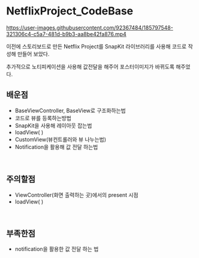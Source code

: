 # NetflixProject_CodeBase <br>

https://user-images.githubusercontent.com/92367484/185797548-321306c4-c5a7-481d-b9b3-aa8be42fa876.mp4 <br>

이전에 스토리보드로 만든 Netflix Project를 SnapKit 라이브러리를 사용해 코드로 작성해 만들어 보았다.<br>

추가적으로 노티피케이션을 사용해 값전달을 해주어 포스터이미지가 바뀌도록 해주었다.<br>

## 배운점 <br>

- BaseViewController, BaseView로 구조화하는법
- 코드로 뷰를 등록하는방법<br>
- SnapKit을 사용해 레이아웃 잡는법<br>
- loadView( )<br>
- CustomView(뷰컨트롤러와 뷰 나누는법)<br>
- Notification을 활용해 값 전달 하는법<br>

<br>

## 주의할점 <br>

- ViewController(화면 출력하는 곳)에서의 present 시점<br>
- loadView( )<br>

<br>

##  부족한점 <br>

- notification을 활용한 값 전달 하는 법<br>

##              

